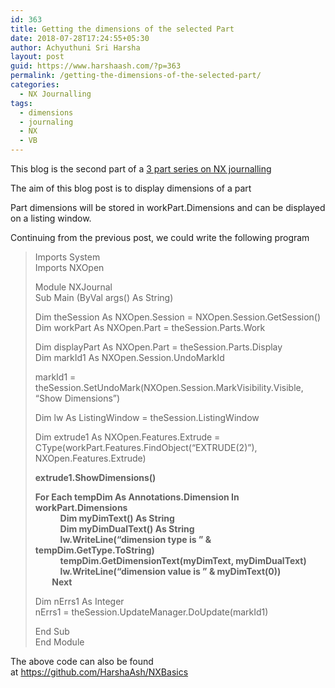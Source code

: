 ```yaml
---
id: 363
title: Getting the dimensions of the selected Part
date: 2018-07-28T17:24:55+05:30
author: Achyuthuni Sri Harsha
layout: post
guid: https://www.harshaash.com/?p=363
permalink: /getting-the-dimensions-of-the-selected-part/
categories:
  - NX Journalling
tags:
  - dimensions
  - journaling
  - NX
  - VB
---
```

This blog is the second part of a [3 part series on NX journalling](https://www.harshaash.com/extracting-data-from-mechanical-models/)

The aim of this blog post is to display dimensions of a part

Part dimensions will be stored in workPart.Dimensions and can be displayed on a listing window.

Continuing from the previous post, we could write the following program

> <p style="text-align: left;">
>   Imports System<br /> Imports NXOpen
> </p>
> 
> <p style="text-align: left;">
>   Module NXJournal<br /> Sub Main (ByVal args() As String)
> </p>
> 
> <p style="text-align: left;">
>   Dim theSession As NXOpen.Session = NXOpen.Session.GetSession()<br /> Dim workPart As NXOpen.Part = theSession.Parts.Work
> </p>
> 
> <p style="text-align: left;">
>   Dim displayPart As NXOpen.Part = theSession.Parts.Display<br /> Dim markId1 As NXOpen.Session.UndoMarkId
> </p>
> 
> <p style="text-align: left;">
>   markId1 = theSession.SetUndoMark(NXOpen.Session.MarkVisibility.Visible, &#8220;Show Dimensions&#8221;)
> </p>
> 
> <p style="text-align: left;">
>   Dim lw As ListingWindow = theSession.ListingWindow
> </p>
> 
> <p style="text-align: left;">
>   Dim extrude1 As NXOpen.Features.Extrude = CType(workPart.Features.FindObject(&#8220;EXTRUDE(2)&#8221;), NXOpen.Features.Extrude)
> </p>
> 
> <p style="text-align: left;">
>   <strong>extrude1.ShowDimensions()</strong>
> </p>
> 
> <p style="text-align: left;">
>   <strong>For Each tempDim As Annotations.Dimension In workPart.Dimensions</strong><br /> <strong>            Dim myDimText() As String</strong><br /> <strong>            Dim myDimDualText() As String</strong><br /> <strong>            lw.WriteLine(&#8220;dimension type is &#8221; & tempDim.GetType.ToString)</strong><br /> <strong>            tempDim.GetDimensionText(myDimText, myDimDualText)</strong><br /> <strong>            lw.WriteLine(&#8220;dimension value is &#8221; & myDimText(0))</strong><br /> <strong>        Next</strong>
> </p>
> 
> <p style="text-align: left;">
>   Dim nErrs1 As Integer<br /> nErrs1 = theSession.UpdateManager.DoUpdate(markId1)
> </p>
> 
> <p style="text-align: left;">
>   End Sub<br /> End Module
> </p>

The above code can also be found at <https://github.com/HarshaAsh/NXBasics>